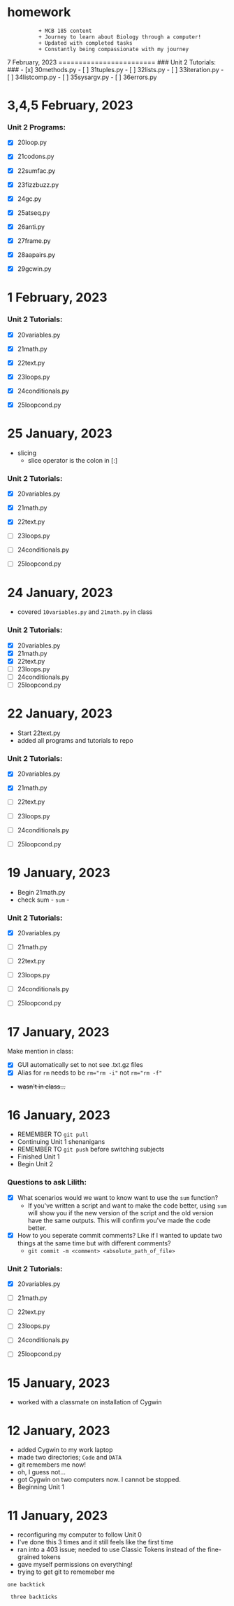 # homework

<div>

  
              + MCB 185 content
              + Journey to learn about Biology through a computer!
              + Updated with completed tasks
              + Constantly being compassionate with my journey
</div>
7 February, 2023
========================
### Unit 2 Tutorials: ###
- [x] 30methods.py
- [ ] 31tuples.py
- [ ] 32lists.py
- [ ] 33iteration.py
- [ ] 34listcomp.py
- [ ] 35sysargv.py
- [ ] 36errors.py

3,4,5 February, 2023
=========================
### Unit 2 Programs: ###
- [x] 20loop.py
- [x] 21codons.py
- [x] 22sumfac.py
- [x] 23fizzbuzz.py
- [x] 24gc.py
- [x] 25atseq.py
- [x] 26anti.py
- [x] 27frame.py
- [x] 28aapairs.py
- [x] 29gcwin.py


1 February, 2023
==========================
### Unit 2 Tutorials: ###
- [x] 20variables.py 
- [x] 21math.py
- [x] 22text.py  
- [x] 23loops.py
- [x] 24conditionals.py
- [x] 25loopcond.py


25 January, 2023
==========================
+ slicing
	- slice operator is the colon in [:] 
### Unit 2 Tutorials: ###
- [x] 20variables.py 
- [x] 21math.py
- [x] 22text.py  
- [ ] 23loops.py
- [ ] 24conditionals.py
- [ ] 25loopcond.py


24 January, 2023
==========================
+ covered `10variables.py` and `21math.py` in class
### Unit 2 Tutorials: ###
- [x] 20variables.py 
- [x] 21math.py
- [x] 22text.py  
- [ ] 23loops.py
- [ ] 24conditionals.py
- [ ] 25loopcond.py

22 January, 2023
==========================
+ Start 22text.py
+ added all programs and tutorials to repo
### Unit 2 Tutorials: ###
- [x] 20variables.py 
- [x] 21math.py
- [ ] 22text.py  
- [ ] 23loops.py
- [ ] 24conditionals.py
- [ ] 25loopcond.py


19 January, 2023
==========================
+ Begin 21math.py 
+ check sum - `sum` - 

### Unit 2 Tutorials: ###
- [x] 20variables.py 
- [ ] 21math.py
- [ ] 22text.py  
- [ ] 23loops.py
- [ ] 24conditionals.py
- [ ] 25loopcond.py



17 January, 2023
===========================
Make mention in class:
- [x] GUI automatically set to not see .txt.gz files 
- [x] Alias for `rm` needs to be `rm="rm -i"` not `rm="rm -f"`
- <s> wasn't in class... </s>


16 January, 2023
============================
+ REMEMBER TO `git pull`
+ Continuing Unit 1 shenanigans
+ REMEMBER TO `git push` before switching subjects 
+ Finished Unit 1
+ Begin Unit 2
### Questions to ask Lilith: ###
- [x] What scenarios would we want to know want to use the `sum` function?
	+ If you've written a script and want to make the code better, using `sum` will show you if the new version of the script and the old version have the same outputs. This will confirm you've made the code better. 
- [x] How to you seperate commit comments? Like if I wanted to update two things at the same time but with different comments?
	+ `git commit -m <comment> <absolute_path_of_file>`
### Unit 2 Tutorials: ###
- [x] 20variables.py 
- [ ] 21math.py
- [ ] 22text.py  
- [ ] 23loops.py
- [ ] 24conditionals.py
- [ ] 25loopcond.py


15 January, 2023
============================
+ worked with a classmate on installation of Cygwin


12 January, 2023
============================
+ added Cygwin to my work laptop 
+ made two directories; ```Code``` and ```DATA```
+ git remembers me now! 
+ oh, I guess not...
+ got Cygwin on two computers now. I cannot be stopped. 
+ Beginning Unit 1

11 January, 2023
===========================
+ reconfiguring my computer to follow Unit 0 
+ I've done this 3 times and it still feels like the first time
+ ran into a 403 issue; needed to use Classic Tokens instead of the fine-grained tokens
+ gave myself permissions on everything!
+ trying to get git to rememeber me 

`one backtick`

``` three backticks```
